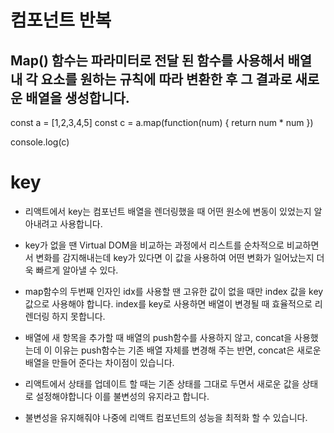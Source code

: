 # 컴포넌트 반복

## Map() 함수는 파라미터로 전달 된 함수를 사용해서 배열 내 각 요소를 원하는 규칙에 따라 변환한 후 그 결과로 새로운 배열을 생성합니다.

const a = [1,2,3,4,5]
const c = a.map(function(num) {
    return num * num
})

console.log(c) 

# key
- 리액트에서 key는 컴포넌트 배열을 렌더링했을 때 어떤 원소에 변동이 있었는지 알아내려고 사용합니다.
- key가 없을 땐 Virtual DOM을 비교하는 과정에서 리스트를 순차적으로 비교하면서 변화를 감지해내는데 key가 있다면 이 값을 사용하여 어떤 변화가 일어났는지 더욱 빠르게 알아낼 수 있다.
- map함수의 두번째 인자인 idx를 사용할 땐 고유한 값이 없을 때만 index 값을 key값으로 사용해야 합니다. index를 key로 사용하면 배열이 변경될 때 효율적으로 리렌더링 하지 못합니다.

- 배열에 새 항목을 추가할 때 배열의 push함수를 사용하지 않고, concat을 사용했는데 이 이유는 push함수는 기존 배열 자체를 변경해 주는 반면, concat은 새로운 배열을 만들어 준다는 차이점이 있습니다.

- 리액트에서 상태를 업데이트 할 때는 기존 상태를 그대로 두면서 새로운 값을 상태로 설정해야합니다 이를 불변성의 유지라고 합니다.

- 불변성을 유지해줘야 나중에 리액트 컴포넌트의 성능을 최적화 할 수 있습니다.